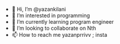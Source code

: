 - 👋 Hi, I’m @yazankilani
- 👀 I’m interested in programming
- 🌱 I’m currently learning program engineer
- 💞️ I’m looking to collaborate on Nth
- 📫 How to reach me yazanprrivv ; insta

<!---
yazankilani/yazankilani is a ✨ special ✨ repository because its `README.md` (this file) appears on your GitHub profile.
You can click the Preview link to take a look at your changes.
--->
